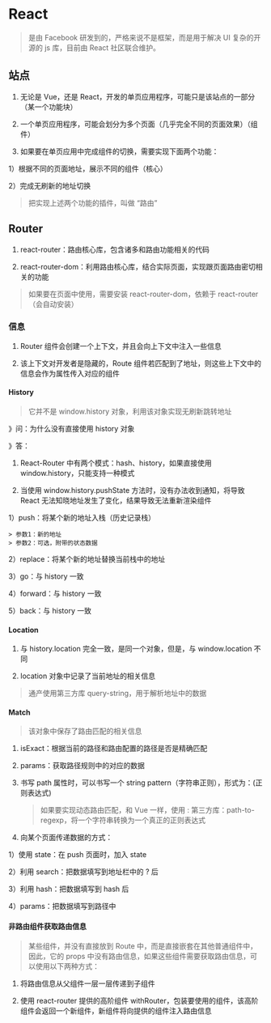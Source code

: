# React

> 是由 Facebook 研发到的，严格来说不是框架，而是用于解决 UI 复杂的开源的 js 库，目前由 React 社区联合维护。

## 站点

1. 无论是 Vue，还是 React，开发的单页应用程序，可能只是该站点的一部分（某一个功能块）

2. 一个单页应用程序，可能会划分为多个页面（几乎完全不同的页面效果）（组件）

3. 如果要在单页应用中完成组件的切换，需要实现下面两个功能：

1）根据不同的页面地址，展示不同的组件（核心）

2）完成无刷新的地址切换

> 把实现上述两个功能的插件，叫做 “路由”

## Router

1. react-router：路由核心库，包含诸多和路由功能相关的代码

2. react-router-dom：利用路由核心库，结合实际页面，实现跟页面路由密切相关的功能

> 如果要在页面中使用，需要安装 react-router-dom，依赖于 react-router（会自动安装）

### 信息

1. Router 组件会创建一个上下文，并且会向上下文中注入一些信息

2. 该上下文对开发者是隐藏的，Route 组件若匹配到了地址，则这些上下文中的信息会作为属性传入对应的组件

#### History

> 它并不是 window.history 对象，利用该对象实现无刷新跳转地址

》问：为什么没有直接使用 history 对象

》答：

1. React-Router 中有两个模式：hash、history，如果直接使用 window.history，只能支持一种模式

2. 当使用 window.history.pushState 方法时，没有办法收到通知，将导致 React 无法知晓地址发生了变化，结果导致无法重新渲染组件

1）push：将某个新的地址入栈（历史记录栈）

    > 参数1：新的地址
    > 参数2：可选，附带的状态数据

2）replace：将某个新的地址替换当前栈中的地址

3）go：与 history 一致

4）forward：与 history 一致

5）back：与 history 一致

#### Location

1. 与 history.location 完全一致，是同一个对象，但是，与 window.location 不同

2. location 对象中记录了当前地址的相关信息

> 通产使用第三方库 query-string，用于解析地址中的数据

#### Match

> 该对象中保存了路由匹配的相关信息

1. isExact：根据当前的路径和路由配置的路径是否是精确匹配

2. params：获取路径规则中的对应的数据

3. 书写 path 属性时，可以书写一个 string pattern（字符串正则），形式为：(正则表达式)

   > 如果要实现动态路由匹配，和 Vue 一样，使用 :
   > 第三方库：path-to-regexp，将一个字符串转换为一个真正的正则表达式

4. 向某个页面传递数据的方式：

1）使用 state：在 push 页面时，加入 state

2）利用 search：把数据填写到地址栏中的 ? 后

3）利用 hash：把数据填写到 hash 后

4）params：把数据填写到路径中

#### 非路由组件获取路由信息

> 某些组件，并没有直接放到 Route 中，而是直接嵌套在其他普通组件中，因此，它的 props 中没有路由信息，如果这些组件需要获取路由信息，可以使用以下两种方式：

1. 将路由信息从父组件一层一层传递到子组件

2. 使用 react-router 提供的高阶组件 withRouter，包装要使用的组件，该高阶组件会返回一个新组件，新组件将向提供的组件注入路由信息
